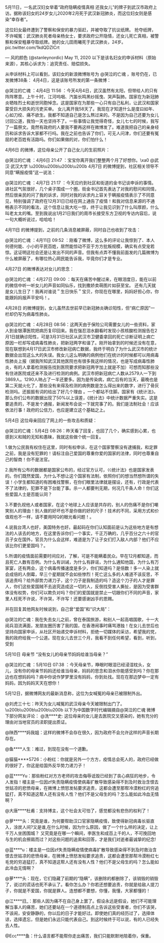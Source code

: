 5月11日，一名武汉妇女举着“政府隐瞒疫情真相 还我女儿”的牌子到武汉市政府上访。据称该妇女的24岁女儿2020年2月死于武汉新冠肺炎，而这位妇女则是感染“幸存者”。  

这位妇女最终遭到了警察和保安的暴力驱赶，并被夺取了抗议纸牌。 抢夺纸牌，不许喊冤：武汉肺炎死者母亲杨女士，要求政府公开隐情，还女儿死亡真相，被警察和保安粗暴夺取纸牌。她的女儿田雨曦死于武汉肺炎，24岁。pic.twitter.com/1kdQDZICrt

&mdash; 风的颜色 (@stanleynordic) May 11, 2020 以下是该名妇女的申诉材料（原始来源），其核心诉求为：追究责任、赔偿损失。 

从申诉材料上可以看到，该妇女的新浪微博账号为 @哭泣的亡魂 ，账号仍在，已发微博38条： 4月4日，这是该账号所发的第一条微博：

@哭泣的亡魂 ：4月4日 11:56 ：今天4月4日，武汉虽然有太阳，但带给人的只有阵阵寒意。上午十时，江河呜咽、汽笛长鸣黑纱摇曳、哭声裂肺。国家在为新冠肺炎牺牲烈士和逝世同胞悼念。这是国家在为那些一心只有自己私利，让武汉和国家蒙受巨大损失的污吏买单。 女儿离开我58天了。我现在才知道什么是度曰如年、心如刀绞、痛不欲生。我都不知道自己是怎么熬过来的。不是因为自己还要为女儿讨回公道，我怕一天也坚持不了。一些事情让我觉得奇怪，女儿七七的时候，我写了一篇祭文。竟然有政府的人要我不要再这样在微博发了。难道我把自己的亲身经历和诉求告诉大家都不行吗。我在之前也告诉了你们，可无人问津，你们还要有冤屈的老百姓有活路吗。你们如果做的对，你们怕什么！

4月6日 的微博，这位母亲公开了自己女儿的生前照片：

@哭泣的亡魂 ：4月6日 21:47 ：宝宝你离开我们整整两个月了好想你。\xa0 @武汉·武汉大学 \u200b\u200b\u200b\u200b   4月7日 的微博提到，社区相关领导不同意“瞒报疫情”这一说法：

@哭泣的亡魂 ：4月7日 21:17 ：今天应约到社区和街道的金书记谈申诉的事情。进社区气氛很好，几个桌子围成一个圈，街金书记首先表达了对我的慰问和同情，然后很亲民的问了我的诉求，同时对我的诉求内上容关于瞒报疫情表示了不同意见，特别强调了政府在12月31日已经在网上通告了疫情！和我对信息来源的不通畅表示不同的看法，这个信息让我大吃一惊，终于让我见识到了什么叫厚颜，什么叫老太太的嘴。至到我说出1月21日我们的周市长接受东方卫视的专访内容后，说一句大概听说过，哈哈哈！

4月11日 的微博提到，之前的几条消息被屏蔽，同时自己也收到了攻击：

@哭泣的亡魂 ：4月11日 09:52 ：刚看了微博，这么多的评论让我惊到了、本人何德何能、小小的平民百姓，居然能惊动不亚于方方批叛规模，确实有点受宠若惊。这证明这社会还是让发出不同的声音。但我有点弄不懂我前面发的几篇微博为什么被屏蔽了，有哪位热心网民能告诉我，毕竟你们才是专业。

4月27日 的微博表达对女儿的思念：

@哭泣的亡魂 ：4月27日 09:00 ：每天在痛苦中醒过来，在眼泪度日，能在以前的微信中听一听女儿的声音如同仙乐，找到撒娇卖萌图片如获至宝。 还有几天就是女儿生日了！我再对谁说＂生日快乐＂宝贝，你现在在哪里，妈妈好担心你，你能跟妈妈报声平安吗！。

4月28日 的微博提到，女儿虽然去世前早已新冠肺炎确诊阳性，但“病亡原因”一栏却仍写为病毒性肺炎。

@哭泣的亡魂 ：4月28日 08:56：这两天由于保险公司需要女儿的一些资料，家人到金银潭医院把病历复印回来。我在强忍泪水翻看时发现小孩核酸检测报告在2月1日就确诊阳性，可是3月31日社区从武汉市卫健委拿回的死亡诊断证明上病亡原因一栏却写成病毒性肺炎，把新冠两字和谐了。刚开始拿到的时候还没有在意，现在联想到4月17日武汉市修改新冠病亡数据，我终于明白了为什么武汉市的统计数据会出现这么大的失误。我女儿这么明确的病例他们在统计的时候都可以用病毒性肺炎上报（据我所知武汉其他医院也有很多我这样的情况，也是写成病毒性肺炎，有的人拿着检测报告找到医院要求把新冠两字加上就是不加）可想而知那些没有住进医院或还来不及进行检测的病例。武汉市把新冠病亡人数从2579人一下到3869人。1290人呐占了一半还要多。因为是传染病，病亡后有的当天，最晚也是第二天就火化了，那些没有来得及检测的病例数是怎么得出来的数字，进行了骨灰检测吗。还振振有词的给出了好几个理由 。一个都站不住脚。国家有《统计法》。那么你们公布的数据出现了50%以上误差，《统计法》中统计数据严重失实。这是要追责的，不是发个通报，新闻发布会说一下就完事了的。我们是法制社会！应该依法行事！政府的公信力，也应是建立这个基础之上。

5月4日 这位母亲回应了网上的一些攻击和质疑：

@哭泣的亡魂：5月4日 08:26：昨天看了回复，也回了几个，确实感到心累，也感到义和贼的无知和愚昧，我就这些做个统一回复。

1.做为公民我有权住在这里，同时有权申诉，在这个国家警察没有逮捕我，和定罪之前，我是没有犯罪的！请标注自己爱国的尊重你爱的国家的法律，同时也尊重自己的智商！你不是法官。

2.我所有公布的数据都是国家公布的，经过官方认可，巜统计法》也是国家发表的。你们既然爱国，为什么不想让这个国家有法制，依照你们的想当然想所谓的失误！小学生都知道的有困难找警察，在你们眼里法律就是摆设，还有，行政是代表不了法律的，犯罪不是下台能了事。杀一人都要判无期，何况几千条人命！你们这些爱国人士是否能认同？

3.不要仇视他人或者国家，在这个地球上人应该是共存的，别人的伤痛不是你们嘲笑别人的理由！别人做的好坏也不是你做的好的尺子！技术的不同，采用方式和价值观也不一样，请不要用阿Q的眼光看问题！。

4.说我台湾人也好，美国特务也好。最起码在你们认知面前是认为这些地方是有想法的人该去的地方，在这里告诉你们一个事实，千正万确的，几乎百分之六十的官员子女在国外，官员为什么会这样，难道是为了让子女们打入敌人内部？他们不应该比你们更爱国吗？。

5.所谓的疫情面前需要时间应对，了解，可是不能瞒着民众。早在12月都知道，而且死亡人数有百例。为什么有训诫，为什么有辟谣，为什么通知他国，为什么有万家宴，还有两会，这个病毒传播速度是多少，你们知道吗？是倍数！多一人染上就会成倍的人倒霉，早三个星期就不会如些惨烈！死亡这么多的人难道不该反思，不该追责吗？给外部势力递刀子，这个刀子是我制造的吗？造这个刀子的人才是罪人，你们这些爱国贼不去追究造成这一切的人，反倒找受害人撕扯，是因为受害群体没有权势，你们可以欺负对吗？你们的爱国就是禁止一切跟你们不同的声音，家里人枉死不许说，不许哭，不许写！还要感谢凶手的恩赐。

并在回复其他网友时候说到，自己曾“爱国”和“识大局”：

@哭泣的亡魂：我在失去女儿之前，曾在泰国旅游，和别人一起高唱国歌，十一大阅兵泪流满面，发朋友圈历害了我的国，在香港闹事时痛骂港独！在女儿去世后也坚持向国家申诉，从社区开始递交申诉材料，拒绝一切媒体的采访，希望我的党，我的政府给我一个公道。现在女儿去世三个月，我看不到任何希望，看到，听到，受到

5月10日 母亲节 “没有女儿的母亲节妈妈给谁当母亲？”

@哭泣的亡魂 ：5月10日 07:38 ：今天母亲节，睁眼时眼泪已经浸湿枕头，女儿，没有你的母亲节妈妈还给谁当母亲，妈妈的思念和泪水你能感受到吗？你在那边也在想妈妈吗？病中你说作梦梦里没有妈妈，你到处找。现在在那边梦中一定有妈妈，因为妈妈天天在想你！

5月12日，据微博网友的最新消息称，这位为女喊冤的母亲已被限制外出。

@刘虎三十七：昨天为女儿喊冤的武汉母亲今天被限制出门了。 \u200b\u200b\u200b\u200b  以下为中国数字时代编辑摘自@哭泣的亡魂 微博下部分网友评论： @洗****史: 这位母亲的女儿是去医院交叉感染的，她有充分的理由对当地官员的渎职提出质证。

@陕西****妈我姐：这样的微博不会存在很久，因为政府不会允许这样的声音长期存在。

@鱼****人生：难过，到现在没有一个道歉。

@猫猫****5726：小粉红：你就是另外一个方方，疫情总会死人的，政府已经做的很好了，你这是给国外反华势力递刀子！

@蓝****Yu：那些粉红对方方老师的攻击侮辱诋毁已经到了丧心病狂的地步，令人发指！楼主是一位因zf失责隐瞒疫情使病毒扩散导致感染得不到及时救治含恨去世姑凉的悲愤母亲，在微博上愤怒发帖要求追责，这都会遭至那帮冷漠粉红的穷追猛打，真不知道这帮人还有没有人性？他们不是父母生的吗？怎么能如此冷血无情啊？

@大唐****杜甫：支持博主，这个社会太可怕了，感觉都没有悲伤的权利了！

@萝****头：究竟是谁，为何要帮助汉口官家隐瞒疫情，致使得新冠病毒长驱直入，涂炭人间?又是谁,在什么时候，因为什么原因，做了一个什么样的决定，让上千万人坐困围城？ 又究竟是在哪一个瞬间，李医生和成百上千的人，不可挽回地与生的机会擦肩而过？对这些问题的追索和回答，才是我们对逝者最诚挚的纪念!

@蓝****u：楼主是一位因zf失责隐瞒疫情使病毒扩散导致感染得不到及时救治含恨去世姑凉的悲愤母亲，在微博上愤怒发帖要求追责，这都会遭至那帮冷漠粉红七毛党的穷追猛打，真不知道这帮人还有没有人性？他们不是父母生的吗？怎么能如此冷血无情啊？

@萝****头：现在，它们隐藏了前期的“隐瞒”，该删除的都删除了，该销毁的销毁了，说过的谎话也死不承认了。看你怎么办？你若还想要追责，你就是给敌人提刀子，你就是不爱国，你就是罪人。连想都不要想，你懂，我懂，大家都懂的！

@江****旧_：那些人因为痛不在自己身上罢了。假设永远是假设，她们不可能理解当事人的痛苦，她们还要站在一个道德制高点上告诉这些受害者，你们不该哭，不该闹，安安静静的，你以后的日子才能好过。即使她们真的经历过了，选择体谅，选择遗忘，但是她们永远只能代表自己。到这时候终于可以说，有的人已经失去人性。

@Ecc****鱼：什么语言都不能帮你走出痛苦，我们只能默默地陪着你，保重。 


